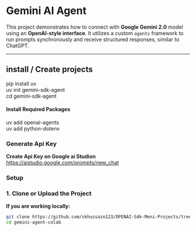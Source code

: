 



# Gemini AI Agent

This project demonstrates how to connect with **Google Gemini 2.0** model using an **OpenAI-style interface**. It utilizes a custom `agents` framework to run prompts synchronously and receive structured responses, similar to ChatGPT.

---


## install / Create projects

pip install uv <br>
uv init gemini-sdk-agent<br>
cd gemini-sdk-agent<br>


#### Install Required Packages
uv add openai-agents<br>
uv add python-dotenv<br>


### Generate Api Key

**Create Api Key on Google ai Studion**
https://aistudio.google.com/prompts/new_chat



### Setup

### 1. Clone or Upload the Project

**If you are working locally:**
```bash
git clone https://github.com/skhussain123/OPENAI-Sdk-Meni-Projects/tree/main/gemini-sdk-agent
cd gemini-agent-colab